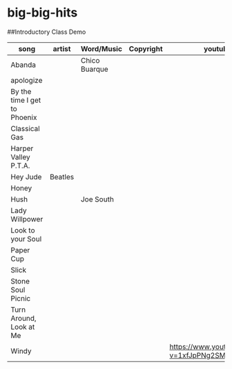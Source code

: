 # big-big-hits

##Introductory Class Demo

song | artist | Word/Music | Copyright | youtube link
 --- | ---    | ---        | ---       | ---
Abanda ||Chico Buarque||
apologize||||
By the time I get to Phoenix||||
Classical Gas||||
Harper Valley P.T.A.|||| 
Hey Jude |Beatles|||
Honey ||||
Hush ||Joe South|| 
Lady Willpower ||||
Look to your Soul ||||
Paper Cup ||||
Slick ||||
Stone Soul Picnic |||| 
Turn Around, Look at Me ||||
Windy  |||| <https://www.youtube.com/watch?v=1xfJpPNg2SM>
